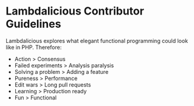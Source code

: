 # Lambdalicious Contributor Guidelines

Lambdalicious explores what elegant functional programming could look like in PHP. Therefore:

- Action > Consensus
- Failed experiments > Analysis paralysis
- Solving a problem > Adding a feature
- Pureness > Performance
- Edit wars > Long pull requests
- Learning > Production ready
- Fun > Functional

